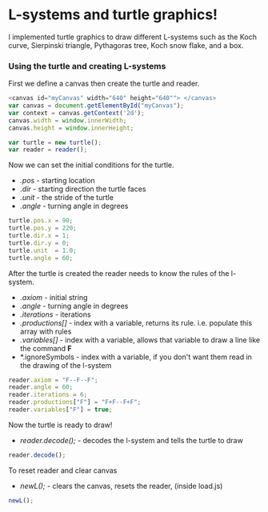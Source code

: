 # L-systems and turtle graphics!

I implemented turtle graphics to draw different L-systems such as the Koch curve, Sierpinski triangle, Pythagoras tree, Koch snow flake, and a box.


### Using the turtle and creating L-systems

First we define a canvas then create the turtle and reader.

~~~javascript
<canvas id="myCanvas" width="640" height="640""> </canvas>
var canvas = document.getElementById("myCanvas");
var context = canvas.getContext('2d');
canvas.width = window.innerWidth;
canvas.height = window.innerHeight;

var turtle = new turtle();
var reader = reader();
~~~

Now we can set the initial conditions for the turtle.

  * *.pos*   - starting location
  * *.dir*   - starting direction the turtle faces
  * *.unit*  - the stride of the turtle
  * *.angle* - turning angle in degrees

~~~javascript
turtle.pos.x = 90;
turtle.pos.y = 220;
turtle.dir.x = 1;
turtle.dir.y = 0;
turtle.unit  = 1.0;
turtle.angle = 60;
~~~

After the turtle is created the reader needs to know the rules of the l-system.

  * *.axiom*         - initial string
  * *.angle*         - turning angle in degrees
  * *.iterations*    - iterations
  * *.productions[]* - index with a variable, returns its rule. i.e. populate this array with rules
  * *.variables[]*   - index with a variable, allows that variable to draw a line like the command **F**
  * *.ignoreSymbols  - index with a variable, if you don't want them read in the drawing of the l-system
  
~~~javascript
reader.axiom = "F--F--F";
reader.angle = 60;
reader.iterations = 6;
reader.productions["F"] = "F+F--F+F";
reader.variables["F"] = true;
~~~

Now the turtle is ready to draw!

  * *reader.decode();* - decodes the l-system and tells the turtle to draw
  
~~~javascript
reader.decode();
~~~

To reset reader and clear canvas
  * *newL();*          - clears the canvas, resets the reader, (inside load.js)
~~~javascript
newL();
~~~



